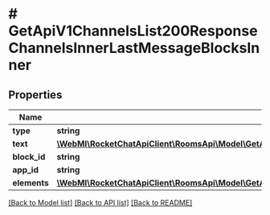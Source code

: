 # # GetApiV1ChannelsList200ResponseChannelsInnerLastMessageBlocksInner

## Properties

Name | Type | Description | Notes
------------ | ------------- | ------------- | -------------
**type** | **string** |  | [optional]
**text** | [**\WebMI\RocketChatApiClient\RoomsApi\Model\GetApiV1ChannelsList200ResponseChannelsInnerLastMessageBlocksInnerText**](GetApiV1ChannelsList200ResponseChannelsInnerLastMessageBlocksInnerText.md) |  | [optional]
**block_id** | **string** |  | [optional]
**app_id** | **string** |  | [optional]
**elements** | [**\WebMI\RocketChatApiClient\RoomsApi\Model\GetApiV1ChannelsList200ResponseChannelsInnerLastMessageBlocksInnerElementsInner[]**](GetApiV1ChannelsList200ResponseChannelsInnerLastMessageBlocksInnerElementsInner.md) |  | [optional]

[[Back to Model list]](../../README.md#models) [[Back to API list]](../../README.md#endpoints) [[Back to README]](../../README.md)

